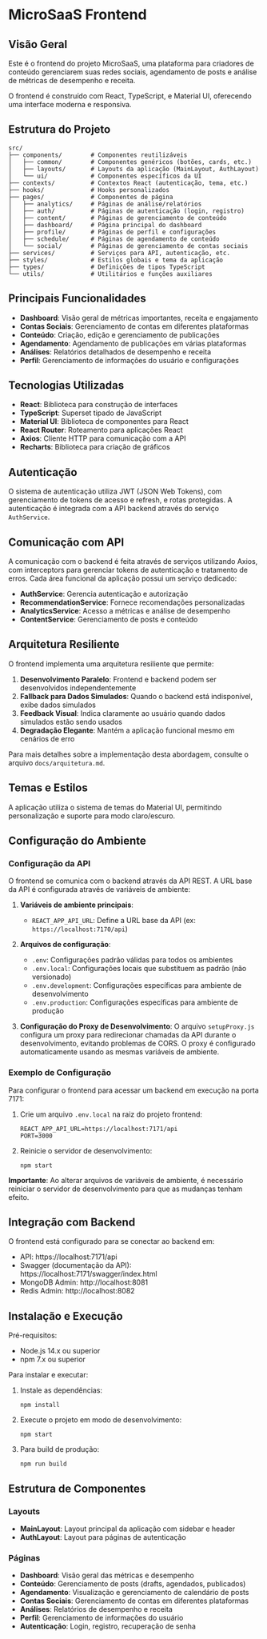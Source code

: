 # MicroSaaS Frontend

## Visão Geral

Este é o frontend do projeto MicroSaaS, uma plataforma para criadores de conteúdo gerenciarem suas redes sociais, agendamento de posts e análise de métricas de desempenho e receita.

O frontend é construído com React, TypeScript, e Material UI, oferecendo uma interface moderna e responsiva.

## Estrutura do Projeto

```
src/
├── components/        # Componentes reutilizáveis
│   ├── common/        # Componentes genéricos (botões, cards, etc.)
│   ├── layouts/       # Layouts da aplicação (MainLayout, AuthLayout)
│   └── ui/            # Componentes específicos da UI
├── contexts/          # Contextos React (autenticação, tema, etc.)
├── hooks/             # Hooks personalizados
├── pages/             # Componentes de página
│   ├── analytics/     # Páginas de análise/relatórios
│   ├── auth/          # Páginas de autenticação (login, registro)
│   ├── content/       # Páginas de gerenciamento de conteúdo
│   ├── dashboard/     # Página principal do dashboard
│   ├── profile/       # Páginas de perfil e configurações
│   ├── schedule/      # Páginas de agendamento de conteúdo
│   └── social/        # Páginas de gerenciamento de contas sociais
├── services/          # Serviços para API, autenticação, etc.
├── styles/            # Estilos globais e tema da aplicação
├── types/             # Definições de tipos TypeScript
└── utils/             # Utilitários e funções auxiliares
```

## Principais Funcionalidades

- **Dashboard**: Visão geral de métricas importantes, receita e engajamento
- **Contas Sociais**: Gerenciamento de contas em diferentes plataformas
- **Conteúdo**: Criação, edição e gerenciamento de publicações
- **Agendamento**: Agendamento de publicações em várias plataformas
- **Análises**: Relatórios detalhados de desempenho e receita
- **Perfil**: Gerenciamento de informações do usuário e configurações

## Tecnologias Utilizadas

- **React**: Biblioteca para construção de interfaces
- **TypeScript**: Superset tipado de JavaScript
- **Material UI**: Biblioteca de componentes para React
- **React Router**: Roteamento para aplicações React
- **Axios**: Cliente HTTP para comunicação com a API
- **Recharts**: Biblioteca para criação de gráficos

## Autenticação

O sistema de autenticação utiliza JWT (JSON Web Tokens), com gerenciamento de tokens de acesso e refresh, e rotas protegidas. A autenticação é integrada com a API backend através do serviço `AuthService`.

## Comunicação com API

A comunicação com o backend é feita através de serviços utilizando Axios, com interceptors para gerenciar tokens de autenticação e tratamento de erros. Cada área funcional da aplicação possui um serviço dedicado:

- **AuthService**: Gerencia autenticação e autorização
- **RecommendationService**: Fornece recomendações personalizadas
- **AnalyticsService**: Acesso a métricas e análise de desempenho
- **ContentService**: Gerenciamento de posts e conteúdo

## Arquitetura Resiliente

O frontend implementa uma arquitetura resiliente que permite:

1. **Desenvolvimento Paralelo**: Frontend e backend podem ser desenvolvidos independentemente
2. **Fallback para Dados Simulados**: Quando o backend está indisponível, exibe dados simulados
3. **Feedback Visual**: Indica claramente ao usuário quando dados simulados estão sendo usados
4. **Degradação Elegante**: Mantém a aplicação funcional mesmo em cenários de erro

Para mais detalhes sobre a implementação desta abordagem, consulte o arquivo `docs/arquitetura.md`.

## Temas e Estilos

A aplicação utiliza o sistema de temas do Material UI, permitindo personalização e suporte para modo claro/escuro.

## Configuração do Ambiente

### Configuração da API

O frontend se comunica com o backend através da API REST. A URL base da API é configurada através de variáveis de ambiente:

1. **Variáveis de ambiente principais**:
   - `REACT_APP_API_URL`: Define a URL base da API (ex: `https://localhost:7170/api`)
   
2. **Arquivos de configuração**:
   - `.env`: Configurações padrão válidas para todos os ambientes
   - `.env.local`: Configurações locais que substituem as padrão (não versionado)
   - `.env.development`: Configurações específicas para ambiente de desenvolvimento
   - `.env.production`: Configurações específicas para ambiente de produção

3. **Configuração do Proxy de Desenvolvimento**:
   O arquivo `setupProxy.js` configura um proxy para redirecionar chamadas da API durante o desenvolvimento,
   evitando problemas de CORS. O proxy é configurado automaticamente usando as mesmas variáveis de ambiente.

### Exemplo de Configuração

Para configurar o frontend para acessar um backend em execução na porta 7171:

1. Crie um arquivo `.env.local` na raiz do projeto frontend:
   ```
   REACT_APP_API_URL=https://localhost:7171/api
   PORT=3000
   ```

2. Reinicie o servidor de desenvolvimento:
   ```
   npm start
   ```

**Importante**: Ao alterar arquivos de variáveis de ambiente, é necessário reiniciar o servidor de desenvolvimento para que as mudanças tenham efeito.

## Integração com Backend

O frontend está configurado para se conectar ao backend em:
- API: https://localhost:7171/api
- Swagger (documentação da API): https://localhost:7171/swagger/index.html
- MongoDB Admin: http://localhost:8081
- Redis Admin: http://localhost:8082

## Instalação e Execução

Pré-requisitos:
- Node.js 14.x ou superior
- npm 7.x ou superior

Para instalar e executar:

1. Instale as dependências:
   ```
   npm install
   ```

2. Execute o projeto em modo de desenvolvimento:
   ```
   npm start
   ```

3. Para build de produção:
   ```
   npm run build
   ```

## Estrutura de Componentes

### Layouts
- **MainLayout**: Layout principal da aplicação com sidebar e header
- **AuthLayout**: Layout para páginas de autenticação

### Páginas
- **Dashboard**: Visão geral das métricas e desempenho
- **Conteúdo**: Gerenciamento de posts (drafts, agendados, publicados)
- **Agendamento**: Visualização e gerenciamento de calendário de posts
- **Contas Sociais**: Gerenciamento de contas em diferentes plataformas
- **Análises**: Relatórios de desempenho e receita
- **Perfil**: Gerenciamento de informações do usuário
- **Autenticação**: Login, registro, recuperação de senha 
